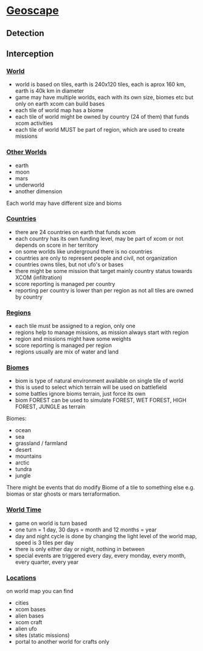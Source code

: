 # [Geoscape]()

## Detection
## Interception

### [World]() 

- world is based on tiles, earth is 240x120 tiles, each is aprox 160 km, earth is 40k km in diameter
- game may have multiple worlds, each with its own size, biomes etc but only on earth xcom can build bases
- each tile of world map has a biome
- each tile of world might be owned by country (24 of them) that funds xcom activities
- each tile of world MUST be part of region, which are used to create missions

### [Other Worlds]()
- earth
- moon
- mars
- underworld
- another dimension

Each world may have different size and bioms

### [Countries]()

- there are 24 countries on earth that funds xcom
- each country has its own funding level, may be part of xcom or not depends on score in her territory
- on some worlds like underground there is no countries
- countries are only to represent people and civil, not organization
- countries owns tiles, but not ufo's or bases
- there might be some mission that target mainly country status towards XCOM (infiltration)
- score reporting is managed per country
- reporting per country is lower than per region as not all tiles are owned by country

### [Regions]() 

- each tile must be assigned to a region, only one
- regions help to manage missions, as mission always start with region
- region and missions might have some weights
- score reporting is managed per region
- regions usually are mix of water and land

### [Biomes]()

- biom is type of natural environment available on single tile of world
- this is used to select which terrain will be used on battlefield
- some battles ignore bioms terrain, just force its own
- biom FOREST can be used to simulate FOREST, WET FOREST, HIGH FOREST, JUNGLE as terrain

Biomes: 
  - ocean
  - sea
  - grassland / farmland
  - desert
  - mountains
  - arctic
  - tundra
  - jungle

There might be events that do modify Biome of a tile to something else e.g. biomas or star ghosts or mars terraformation.

### [World Time]()

- game on world is turn based 
- one turn = 1 day, 30 days = month and 12 months = year
- day and night cycle is done by changing the light level of the world map, speed is 3 tiles per day
- there is only either day or night, nothing in between
- special events are triggered every day, every monday, every month, every quarter, every year

### [Locations]()

on world map you can find
- cities
- xcom bases
- alien bases
- xcom craft
- alien ufo
- sites (static missions)
- portal to another world for crafts only